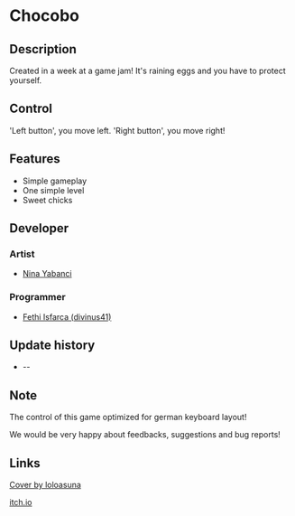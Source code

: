 # Chocobo

## Description

Created in a week at a game jam! It's raining eggs and you have to protect yourself.

## Control

'Left button', you move left. 'Right button', you move right!

## Features

* Simple gameplay
* One simple level
* Sweet chicks

## Developer

### Artist

* [Nina Yabanci](https://nin-ya.deviantart.com/)

### Programmer

* [Fethi Isfarca (divinus41)](https://twitter.com/divinus41)

## Update history

* --

## Note

The control of this game optimized for german keyboard layout!

We would be very happy about feedbacks, suggestions and bug reports!

## Links

[Cover by loloasuna](https://loloasuna.deviantart.com/)

[itch.io](https://divinus41.itch.io/chocobo)